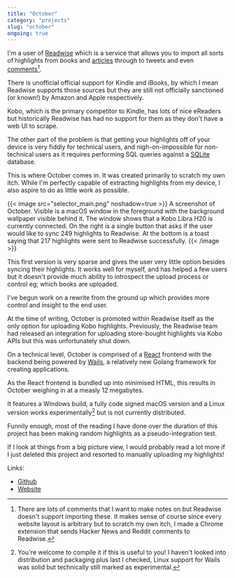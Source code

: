 ```yaml
---
title: "October"
category: "projects"
slug: "october"
ongoing: true
---
```


I'm a user of [Readwise](https://readwise.io) which is a service that allows you to import all sorts of highlights from books and [articles](https://readwise.io/read) through to tweets and even [comments](https://chrome.google.com/webstore/detail/comments-to-readwise/mbpckcijlikkkakedodgpgkdmgbdogmp)[^1].

There is unofficial official support for Kindle and iBooks, by which I mean Readwise supports those sources but they are still not officially sanctioned (or known!) by Amazon and Apple respectively.

Kobo, which is the primary competitor to Kindle, has lots of nice eReaders but historically Readwise has had no support for them as they don't have a web UI to scrape.

The other part of the problem is that getting your highlights off of your device is very fiddly for technical users, and nigh-on-impossible for non-technical users as it requires performing SQL queries against a [SQLite](https://www.sqlite.org/index.html) database.

This is where October comes in. It was created primarily to scratch my own itch. While I'm perfectly capable of extracting highlights from my device, I also aspire to do as little work as possible.

{{< image src="selector_main.png" noshadow=true >}}
A screenshot of October. Visible is a macOS window in the foreground with the background wallpaper visible behind it. The window shows that a Kobo Libra H20 is currently connected. On the right is a single button that asks if the user would like to sync 249 highlights to Readwise. At the bottom is a toast saying that 217 highlights were sent to Readwise successfully.
{{< /image >}}

This first version is very sparse and gives the user very little option besides syncing their highlights. It works well for myself, and has helped a few users but it doesn't provide much ability to introspect the upload process or control eg; which books are uploaded.

I've begun work on a rewrite from the ground up which provides more control and insight to the end user.

At the time of writing, October is promoted within Readwise itself as the only option for uploading Kobo highlights. Previously, the Readwise team had released an integration for uploading store-bought highlights via Kobo APIs but this was unfortunately shut down.

On a technical level, October is comprised of a [React](https://reactjs.org/) frontend with the backend being powered by [Wails](https://wails.io/), a relatively new Golang framework for creating applications.

As the React frontend is bundled up into minimised HTML, this results in October weighing in at a measly 12 megabytes.

It features a Windows build, a fully code signed macOS version and a Linux version works experimentally[^2] but is not currently distributed.

Funnily enough, most of the reading I have done over the duration of this project has been making random highlights as a pseudo-integration test.

If I look at things from a big picture view, I would probably read a lot more if I just deleted this project and resorted to manually uploading my highlights!

Links:
* [Github](https://github.com/marcus-crane/october)
* [Website](https://october.utf9k.net/)


[^1]: There are lots of comments that I want to make notes on but Readwise doesn't support importing these. It makes sense of course since every website layout is arbitrary but to scratch my own itch, I made a Chrome extension that sends Hacker News and Reddit comments to Readwise.

[^2]: You're welcome to compile it if this is useful to you! I haven't looked into distribution and packaging plus last I checked, Linux support for Wails was solid but technically still marked as experimental.